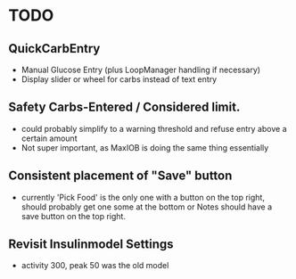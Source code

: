 # TODO

## QuickCarbEntry

-  Manual Glucose Entry (plus LoopManager handling if necessary)
-  Display slider or wheel for carbs instead of text entry


## Safety Carbs-Entered / Considered limit.

- could probably simplify to a warning threshold and refuse entry above a certain amount
- Not super important, as MaxIOB is doing the same thing essentially

## Consistent placement of "Save" button

- currently 'Pick Food' is the only one with a button on the top right, should probably get one some at the bottom
  or Notes should have a save button on the top right.

## Revisit Insulinmodel Settings

- activity 300, peak 50 was the old model
